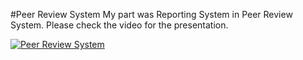 #Peer Review System
My part was Reporting System in Peer Review System. Please check the video for the presentation.

[![Peer Review System](https://img.youtube.com/vi/YZH4lVy8Qvpo/0.jpg)](https://www.youtube.com/watch?v=ZH4lVy8Qvpo)
